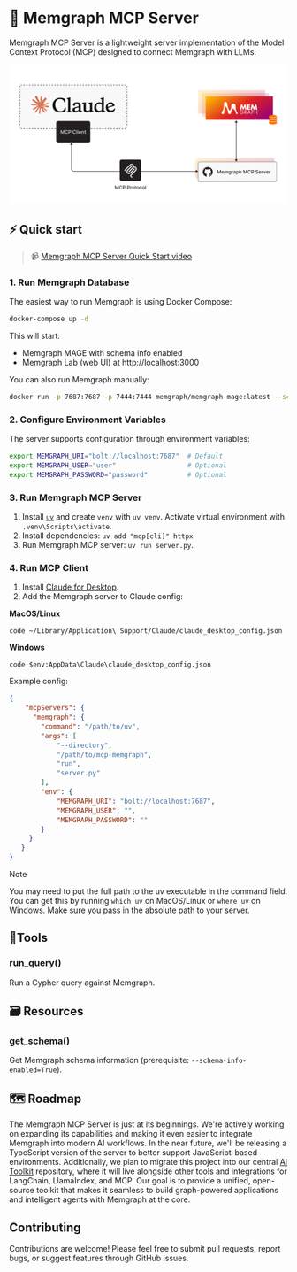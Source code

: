 # 🚀 Memgraph MCP Server

Memgraph MCP Server is a lightweight server implementation of the Model Context Protocol (MCP) designed to connect Memgraph with LLMs.

![mcp-server](./mcp-server.png)

## ⚡ Quick start

> 📹 [Memgraph MCP Server Quick Start video](https://www.youtube.com/watch?v=0Tjw5QWj_qY)

### 1. Run Memgraph Database

The easiest way to run Memgraph is using Docker Compose:

```bash
docker-compose up -d
```

This will start:
- Memgraph MAGE with schema info enabled
- Memgraph Lab (web UI) at http://localhost:3000

You can also run Memgraph manually:
```bash
docker run -p 7687:7687 -p 7444:7444 memgraph/memgraph-mage:latest --schema-info-enabled=true
```

### 2. Configure Environment Variables

The server supports configuration through environment variables:

```bash
export MEMGRAPH_URI="bolt://localhost:7687"  # Default
export MEMGRAPH_USER="user"                  # Optional
export MEMGRAPH_PASSWORD="password"          # Optional
```

### 3. Run Memgraph MCP Server

1. Install [`uv`](https://docs.astral.sh/uv/getting-started/installation/) and create `venv` with `uv venv`. Activate virtual environment with `.venv\Scripts\activate`. 
2. Install dependencies: `uv add "mcp[cli]" httpx`
3. Run Memgraph MCP server: `uv run server.py`.

### 4. Run MCP Client
1. Install [Claude for Desktop](https://claude.ai/download).
2. Add the Memgraph server to Claude config: 

**MacOS/Linux**
```
code ~/Library/Application\ Support/Claude/claude_desktop_config.json
```

**Windows**

```
code $env:AppData\Claude\claude_desktop_config.json
```

Example config:
```json
{
    "mcpServers": {
      "memgraph": {
        "command": "/path/to/uv",
        "args": [
            "--directory",
            "/path/to/mcp-memgraph",
            "run",
            "server.py"
        ],
        "env": {
            "MEMGRAPH_URI": "bolt://localhost:7687",
            "MEMGRAPH_USER": "",
            "MEMGRAPH_PASSWORD": ""
        }
     }
   }
}
```
> [!NOTE]  
> You may need to put the full path to the uv executable in the command field. You can get this by running `which uv` on MacOS/Linux or `where uv` on Windows. Make sure you pass in the absolute path to your server.

## 🔧Tools

### run_query()
Run a Cypher query against Memgraph.

## 🗃️ Resources

### get_schema()
Get Memgraph schema information (prerequisite: `--schema-info-enabled=True`).

## 🗺️ Roadmap

The Memgraph MCP Server is just at its beginnings. We're actively working on expanding its capabilities and making it even easier to integrate Memgraph into modern AI workflows. In the near future, we'll be releasing a TypeScript version of the server to better support JavaScript-based environments. Additionally, we plan to migrate this project into our central [AI Toolkit](https://github.com/memgraph/ai-toolkit) repository, where it will live alongside other tools and integrations for LangChain, LlamaIndex, and MCP. Our goal is to provide a unified, open-source toolkit that makes it seamless to build graph-powered applications and intelligent agents with Memgraph at the core.

## Contributing

Contributions are welcome! Please feel free to submit pull requests, report bugs, or suggest features through GitHub issues.
